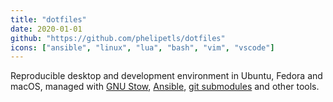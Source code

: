 ```yaml
---
title: "dotfiles"
date: 2020-01-01
github: "https://github.com/phelipetls/dotfiles"
icons: ["ansible", "linux", "lua", "bash", "vim", "vscode"]
---
```


Reproducible desktop and development environment in Ubuntu, Fedora and macOS,
managed with [GNU Stow](https://www.gnu.org/software/stow/manual/stow.html),
[Ansible](https://www.ansible.com/), [git
submodules](https://git-scm.com/book/en/v2/Git-Tools-Submodules) and other
tools.
